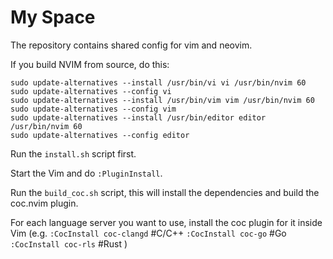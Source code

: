 # My Space

The repository contains shared config for vim and neovim.

If you build NVIM from source, do this:
```
sudo update-alternatives --install /usr/bin/vi vi /usr/bin/nvim 60
sudo update-alternatives --config vi
sudo update-alternatives --install /usr/bin/vim vim /usr/bin/nvim 60
sudo update-alternatives --config vim
sudo update-alternatives --install /usr/bin/editor editor /usr/bin/nvim 60
sudo update-alternatives --config editor
```

Run the `install.sh` script first.

Start the Vim and do `:PluginInstall`.

Run the `build_coc.sh` script, this will install the dependencies and
build the coc.nvim plugin.

For each language server you want to use, install the coc plugin for it 
inside Vim
(e.g. `:CocInstall coc-clangd`   #C/C++
      `:CocInstall coc-go`       #Go
      `:CocInstall coc-rls`      #Rust
)

